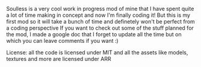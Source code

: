 Soulless is a very cool work in progress mod of mine that I have spent quite a lot of time making in concept and now I'm finally coding it!
But this is my first mod so it will take a bunch of time and definetely won't be perfect from a coding perspective
If you want to check out some of the stuff planned for the mod, I made a google doc that I forget to update all the time but on which you can leave comments if you want :)


License:
all the code is licensed under MIT and all the assets like models, textures and more are licensed under ARR
